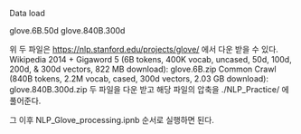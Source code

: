 Data load

glove.6B.50d
glove.840B.300d

위 두 파일은 https://nlp.stanford.edu/projects/glove/ 에서 다운 받을 수 있다.
Wikipedia 2014 + Gigaword 5 (6B tokens, 400K vocab, uncased, 50d, 100d, 200d, & 300d vectors, 822 MB download): glove.6B.zip
Common Crawl (840B tokens, 2.2M vocab, cased, 300d vectors, 2.03 GB download): glove.840B.300d.zip
두 파일을 다운 받고 해당 파일의 압축을 ./NLP_Practice/ 에 풀어준다.

그 이후 NLP_Glove_processing.ipnb 순서로 실행하면 된다.
